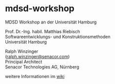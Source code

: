 mdsd-workshop
=============

MDSD Workshop an der Universität Hamburg
   
Prof. Dr.-Ing. habil. Matthias Riebisch   
Softwareentwicklungs- und Konstruktionsmethoden   
Universität Hamburg   
   
Ralph Winzinger    
(<ralph.winzinger@senacor.com>)   
Principal Architect   
Senacor Technologies AG, Nürnberg   
   
   
weitere Informationen im [wiki](https://github.com/senacor/mdsd-workshop/wiki)
